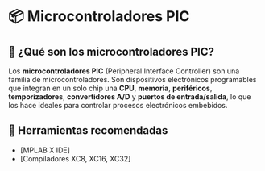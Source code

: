# 📦 Microcontroladores PIC 

## 🧠 ¿Qué son los microcontroladores PIC?

Los **microcontroladores PIC** (Peripheral Interface Controller) son una familia de microcontroladores. Son dispositivos electrónicos programables que integran en un solo chip una **CPU**, **memoria**, **periféricos**, **temporizadores**, **convertidores A/D** y **puertos de entrada/salida**, lo que los hace ideales para controlar procesos electrónicos embebidos.






## 📎 Herramientas recomendadas

- [MPLAB X IDE]
- [Compiladores XC8, XC16, XC32]
